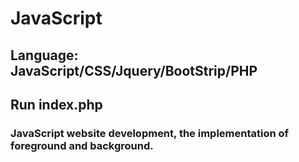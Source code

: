 # JavaScript
## Language: JavaScript/CSS/Jquery/BootStrip/PHP
## Run index.php
### JavaScript website development, the implementation of foreground and background.
